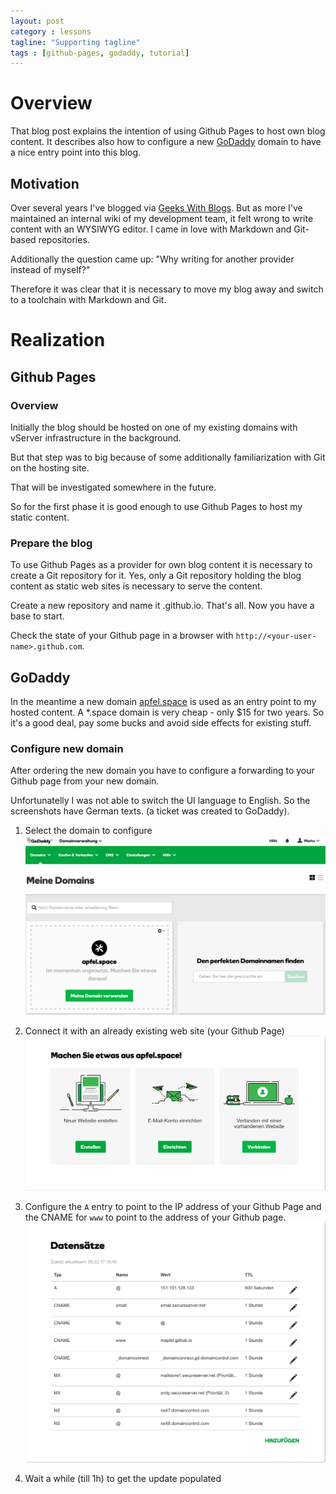 ```yaml
---
layout: post
category : lessons
tagline: "Supporting tagline"
tags : [github-pages, godaddy, tutorial]
---
```


# Overview

That blog post explains the intention of using Github Pages to host own blog content. It describes also how to configure a new [GoDaddy](www.godaddy.com) domain to have a nice entry point into this blog.

## Motivation

Over several years I've blogged via [Geeks With Blogs](http://geekswithblogs.net/mapfel/). But as more I've maintained an internal wiki of my development team, it felt wrong to write content with an WYSIWYG editor. I came in love with Markdown and Git-based repositories.

Additionally the question came up: "Why writing for another provider instead of myself?"

Therefore it was clear that it is necessary to move my blog away and switch to a toolchain with Markdown and Git.

# Realization

## Github Pages

### Overview

Initially the blog should be hosted on one of my existing domains with vServer infrastructure in the background.

But that step was to big because of some additionally familiarization with Git on the hosting site.

That will be investigated somewhere in the future.

So for the first phase it is good enough to use Github Pages to host my static content.

### Prepare the blog

To use Github Pages as a provider for own blog content it is necessary to create a Git repository for it. Yes, only a Git repository holding the blog content as static web sites is necessary to serve the content.

Create a new repository and name it <your-user-name>.github.io. That's all. Now you have a base to start.

Check the state of your Github page in a browser with ```http://<your-user-name>.github.com```.

## GoDaddy

In the meantime a new domain [apfel.space](www.apfel.space) is used as an entry point to my hosted content. A *.space domain is very cheap - only $15 for two years. So it's a good deal, pay some bucks and avoid side effects for existing stuff.

### Configure new domain

After ordering the new domain you have to configure a forwarding to your Github page from your new domain.

Unfortunatelly I was not able to switch the UI language to English. So the screenshots have German texts. (a ticket was created to GoDaddy).

1. Select the domain to configure  
![Use my domain](images/20170205.GoDaddy.01.png)

2. Connect it with an already existing web site (your Github Page)  
![Connect](images/20170205.GoDaddy.02.png)

3. Configure the ```A``` entry to point to the IP address of your Github Page and the CNAME for ```www``` to point to the address of your Github page.  
![Configure entries](images/20170205.GoDaddy.03.png)

4. Wait a while (till 1h) to get the update populated

